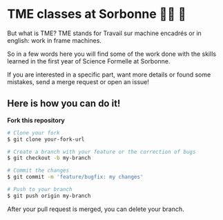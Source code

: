  # TME classes at Sorbonne :woman_technologist: :blue_heart: 

But what is TME? TME stands for Travail sur machine encadrés or in english: work in frame machines. 

So in a few words here you will find some of the work done with the skills learned in the first year of Science Formelle at Sorbonne.

If you are interested in a specific part, want more details or found some mistakes, send a merge request or open an issue! 

## Here is how you can do it!

**Fork this repository** 

```bash
# Clone your fork
$ git clone your-fork-url

# Create a branch with your feature or the correction of bugs
$ git checkout -b my-branch

# Commit the changes
$ git commit -m 'feature/bugfix: my changes'

# Push to your branch
$ git push origin my-branch
```

After your pull request is merged, you can delete your branch.







